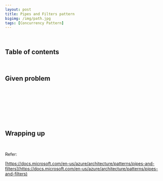 ```yaml
---
layout: post
title: Pipes and Filters pattern
bigimg: /img/path.jpg
tags: [Concurrency Pattern]
---
```




<br>

## Table of contents





<br>

## Given problem





<br>

## 





<br>

## 






<br>

## Wrapping up







<br>

Refer:

[https://docs.microsoft.com/en-us/azure/architecture/patterns/pipes-and-filters](https://docs.microsoft.com/en-us/azure/architecture/patterns/pipes-and-filters)